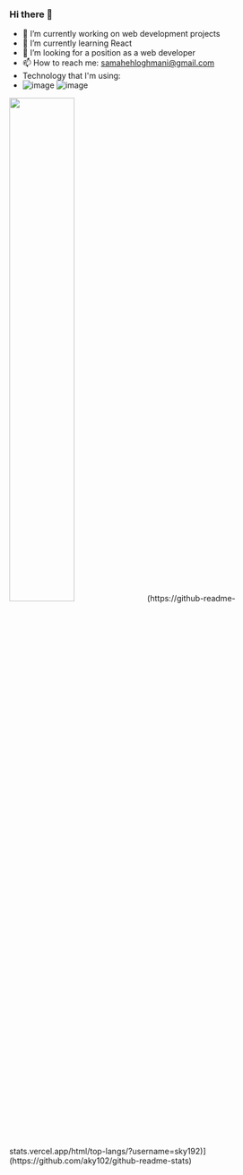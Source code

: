 ### Hi there 👋

- 🔭 I’m currently working on web development projects
- 🌱 I’m currently learning React
- 🤔 I’m looking for a position as a web developer
- 📫 How to reach me: samahehloghmani@gmail.com
- Technology that I'm using: 
- ![image](https://user-images.githubusercontent.com/69393844/120088096-71776700-c0bb-11eb-8c24-bad6f40e49a0.png)
 ![image](https://user-images.githubusercontent.com/69393844/120088039-ec8c4d80-c0ba-11eb-87e6-45a09b94db6f.png)
<img src="https://github-readme-streak-stats.herokuapp.com/?user=sky192&theme=dark" width="48%" >
(https://github-readme-stats.vercel.app/html/top-langs/?username=sky192)](https://github.com/aky102/github-readme-stats)

 


 





